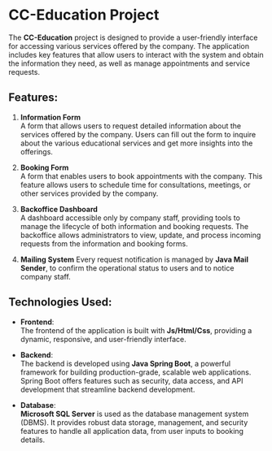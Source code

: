# CC-Education Project

The **CC-Education** project is designed to provide a user-friendly interface for accessing various services offered by the company. The application includes key features that allow users to interact with the system and obtain the information they need, as well as manage appointments and service requests.

## Features:

1. **Information Form**  
   A form that allows users to request detailed information about the services offered by the company. Users can fill out the form to inquire about the various educational services and get more insights into the offerings.

2. **Booking Form**  
   A form that enables users to book appointments with the company. This feature allows users to schedule time for consultations, meetings, or other services provided by the company.

3. **Backoffice Dashboard**  
   A dashboard accessible only by company staff, providing tools to manage the lifecycle of both information and booking requests. The backoffice allows administrators to view, update, and process incoming requests from the information and booking forms.

4. **Mailing System**
  Every request notification is managed by **Java Mail Sender**, to confirm the operational status to users and to notice company staff.

## Technologies Used:

- **Frontend**:  
  The frontend of the application is built with **Js/Html/Css**, providing a dynamic, responsive, and user-friendly interface.

- **Backend**:  
  The backend is developed using **Java Spring Boot**, a powerful framework for building production-grade, scalable web applications. Spring Boot offers features such as security, data access, and API development that streamline backend development.

- **Database**:  
  **Microsoft SQL Server** is used as the database management system (DBMS). It provides robust data storage, management, and security features to handle all application data, from user inputs to booking details.

